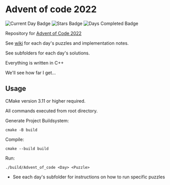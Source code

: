 # Advent of code 2022

![Current Day Badge](https://img.shields.io/badge/day%20📅-6-blue)
![Stars Badge](https://img.shields.io/badge/stars%20⭐-8-yellow)
![Days Completed Badge](https://img.shields.io/badge/days%20completed-4-red)

Repository for [Advent of Code 2022](https://adventofcode.com/)

See [wiki](https://github.com/jio125/Advent-of-code-2022/wiki) for each day's puzzles and implementation notes.

See subfolders for each day's solutions.

Everything is written in C++

We'll see how far I get...

## Usage

CMake version 3.11 or higher required.

All commands executed from root directory.

Generate Project Buildsystem:

`cmake -B build`

Compile:

`cmake --build build`

Run:

`./build/Advent_of_code <Day> <Puzzle>`

- See each day's subfolder for instructions on how to run specific puzzles
